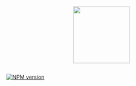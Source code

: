 <h1><p align="center"><a href="https://neutrino.js.org"><img src="https://raw.githubusercontent.com/mozilla-neutrino/neutrino-dev/master/docs/assets/logo.png" height="150"></a></p></h1>

[![NPM version][npm-image]][npm-url]

[npm-image]: https://img.shields.io/npm/v/neutrino.svg
[npm-url]: https://npmjs.org/package/neutrino
